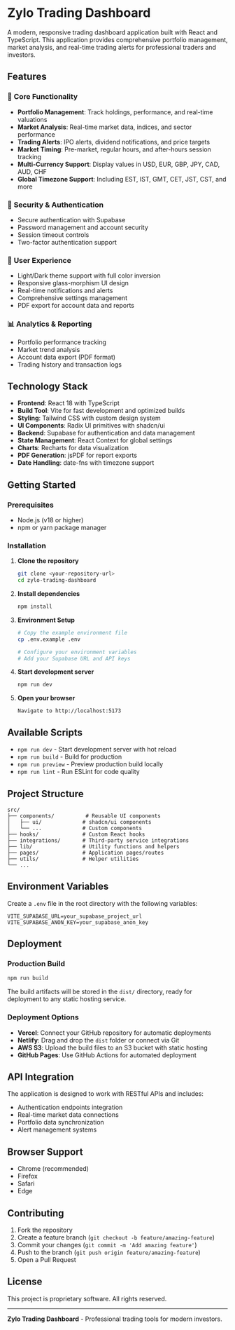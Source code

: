 # Zylo Trading Dashboard

A modern, responsive trading dashboard application built with React and TypeScript. This application provides comprehensive portfolio management, market analysis, and real-time trading alerts for professional traders and investors.

## Features

### 🎯 **Core Functionality**
- **Portfolio Management**: Track holdings, performance, and real-time valuations
- **Market Analysis**: Real-time market data, indices, and sector performance
- **Trading Alerts**: IPO alerts, dividend notifications, and price targets
- **Market Timing**: Pre-market, regular hours, and after-hours session tracking
- **Multi-Currency Support**: Display values in USD, EUR, GBP, JPY, CAD, AUD, CHF
- **Global Timezone Support**: Including EST, IST, GMT, CET, JST, CST, and more

### 🔐 **Security & Authentication**
- Secure authentication with Supabase
- Password management and account security
- Session timeout controls
- Two-factor authentication support

### 🎨 **User Experience**
- Light/Dark theme support with full color inversion
- Responsive glass-morphism UI design
- Real-time notifications and alerts
- Comprehensive settings management
- PDF export for account data and reports

### 📊 **Analytics & Reporting**
- Portfolio performance tracking
- Market trend analysis
- Account data export (PDF format)
- Trading history and transaction logs

## Technology Stack

- **Frontend**: React 18 with TypeScript
- **Build Tool**: Vite for fast development and optimized builds
- **Styling**: Tailwind CSS with custom design system
- **UI Components**: Radix UI primitives with shadcn/ui
- **Backend**: Supabase for authentication and data management
- **State Management**: React Context for global settings
- **Charts**: Recharts for data visualization
- **PDF Generation**: jsPDF for report exports
- **Date Handling**: date-fns with timezone support

## Getting Started

### Prerequisites
- Node.js (v18 or higher)
- npm or yarn package manager

### Installation

1. **Clone the repository**
   ```sh
   git clone <your-repository-url>
   cd zylo-trading-dashboard
   ```

2. **Install dependencies**
   ```sh
   npm install
   ```

3. **Environment Setup**
   ```sh
   # Copy the example environment file
   cp .env.example .env
   
   # Configure your environment variables
   # Add your Supabase URL and API keys
   ```

4. **Start development server**
   ```sh
   npm run dev
   ```

5. **Open your browser**
   ```
   Navigate to http://localhost:5173
   ```

## Available Scripts

- `npm run dev` - Start development server with hot reload
- `npm run build` - Build for production
- `npm run preview` - Preview production build locally
- `npm run lint` - Run ESLint for code quality

## Project Structure

```
src/
├── components/          # Reusable UI components
│   ├── ui/             # shadcn/ui components
│   └── ...             # Custom components
├── hooks/              # Custom React hooks
├── integrations/       # Third-party service integrations
├── lib/                # Utility functions and helpers
├── pages/              # Application pages/routes
├── utils/              # Helper utilities
└── ...
```

## Environment Variables

Create a `.env` file in the root directory with the following variables:

```env
VITE_SUPABASE_URL=your_supabase_project_url
VITE_SUPABASE_ANON_KEY=your_supabase_anon_key
```

## Deployment

### Production Build
```sh
npm run build
```

The build artifacts will be stored in the `dist/` directory, ready for deployment to any static hosting service.

### Deployment Options
- **Vercel**: Connect your GitHub repository for automatic deployments
- **Netlify**: Drag and drop the `dist` folder or connect via Git
- **AWS S3**: Upload the build files to an S3 bucket with static hosting
- **GitHub Pages**: Use GitHub Actions for automated deployment

## API Integration

The application is designed to work with RESTful APIs and includes:

- Authentication endpoints integration
- Real-time market data connections
- Portfolio data synchronization
- Alert management systems

## Browser Support

- Chrome (recommended)
- Firefox
- Safari
- Edge

## Contributing

1. Fork the repository
2. Create a feature branch (`git checkout -b feature/amazing-feature`)
3. Commit your changes (`git commit -m 'Add amazing feature'`)
4. Push to the branch (`git push origin feature/amazing-feature`)
5. Open a Pull Request

## License

This project is proprietary software. All rights reserved.

---

**Zylo Trading Dashboard** - Professional trading tools for modern investors.